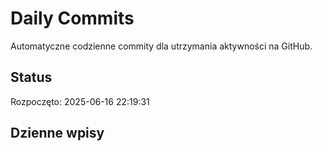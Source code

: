 # Daily Commits

Automatyczne codzienne commity dla utrzymania aktywności na GitHub.

## Status
Rozpoczęto: 2025-06-16 22:19:31

## Dzienne wpisy
